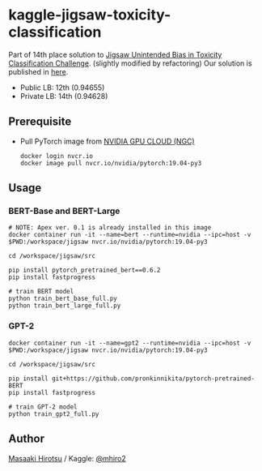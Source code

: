 # kaggle-jigsaw-toxicity-classification

Part of 14th place solution to [Jigsaw Unintended Bias in Toxicity Classification Challenge](https://www.kaggle.com/c/jigsaw-unintended-bias-in-toxicity-classification). (slightly modified by refactoring)
Our solution is published in [here](https://www.kaggle.com/c/jigsaw-unintended-bias-in-toxicity-classification/discussion/100821).
- Public LB: 12th (0.94655)
- Private LB: 14th (0.94628)

## Prerequisite
- Pull PyTorch image from [NVIDIA GPU CLOUD (NGC)](https://ngc.nvidia.com/)
  ```
  docker login nvcr.io
  docker image pull nvcr.io/nvidia/pytorch:19.04-py3
  ```

## Usage

### BERT-Base and BERT-Large
```
# NOTE: Apex ver. 0.1 is already installed in this image
docker container run -it --name=bert --runtime=nvidia --ipc=host -v $PWD:/workspace/jigsaw nvcr.io/nvidia/pytorch:19.04-py3
```
```
cd /workspace/jigsaw/src

pip install pytorch_pretrained_bert==0.6.2
pip install fastprogress

# train BERT model
python train_bert_base_full.py
python train_bert_large_full.py
```

### GPT-2
```
docker container run -it --name=gpt2 --runtime=nvidia --ipc=host -v $PWD:/workspace/jigsaw nvcr.io/nvidia/pytorch:19.04-py3
```
```
cd /workspace/jigsaw/src

pip install git+https://github.com/pronkinnikita/pytorch-pretrained-BERT
pip install fastprogress

# train GPT-2 model
python train_gpt2_full.py
```

## Author

[Masaaki Hirotsu](<mailto:hirotsu.masaaki@gmail.com>) / Kaggle: [@mhiro2](https://www.kaggle.com/mhiro2)

